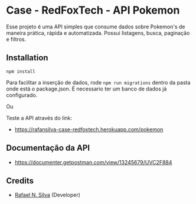 # Case - RedFoxTech - API Pokemon

Esse projeto é uma API simples que consume dados sobre Pokemon's de maneira prática, rápida e automatizada. Possui listagens, busca, paginação e filtros.

## Installation

```
npm install
```

Para facilitar a inserção de dados, rode `npm run migrations` dentro da pasta onde está o package.json.
É necessario ter um banco de dados já configurado.

Ou

Teste a API através do link:

- https://rafansilva-case-redfoxtech.herokuapp.com/pokemon

## Documentação da API

- https://documenter.getpostman.com/view/13245679/UVC2F884

## Credits

-   [Rafael N. Silva](https://github.com/rafansilva) (Developer)